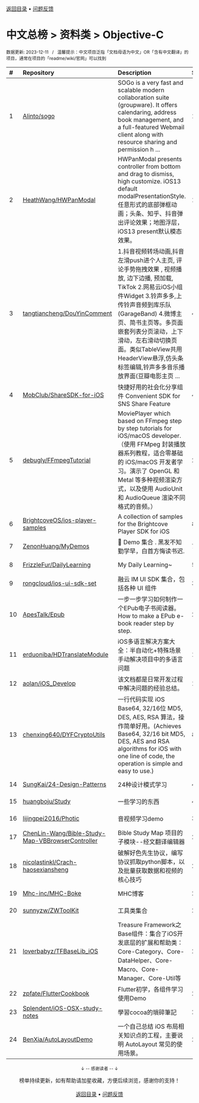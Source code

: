 <a href="https://github.com/GrowingGit/GitHub-Chinese-Top-Charts#github中文排行榜">返回目录</a> • <a href="/content/docs/feedback.md">问题反馈</a>

# 中文总榜 > 资料类 > Objective-C
<sub>数据更新: 2023-12-11&nbsp;&nbsp;&nbsp;/&nbsp;&nbsp;&nbsp;温馨提示：中文项目泛指「文档母语为中文」OR「含有中文翻译」的项目，通常在项目的「readme/wiki/官网」可以找到</sub>

|#|Repository|Description|Stars|Updated|
|:-|:-|:-|:-|:-|
|1|[Alinto/sogo](https://github.com/Alinto/sogo)|SOGo is a very fast and scalable modern collaboration suite (groupware). It offers calendaring, address book management, and a full-featured Webmail client along with resource sharing and permission h ...|1593|2023-12-05|
|2|[HeathWang/HWPanModal](https://github.com/HeathWang/HWPanModal)|HWPanModal presents controller from bottom and drag to dismiss, high customize. iOS13 default modalPresentationStyle. 任意形式的底部弹框动画；头条、知乎、抖音弹出评论效果；地图浮层，iOS13 present默认模态效果。|1110|2023-11-23|
|3|[tangtiancheng/DouYinComment](https://github.com/tangtiancheng/DouYinComment)|1.抖音视频转场动画,抖音左滑push进个人主页, 评论手势拖拽效果 , 视频播放, 边下边播, 预加载, TikTok 2.网易云iOS小组件Widget  3.铃声多多,上传铃声音频到库乐队(GarageBand) 4.微博主页、简书主页等。多页面嵌套列表分页滚动，上下滑动，左右滑动切换页面。类似TableView共用HeaderView悬浮,仿头条标签编辑,铃声多多音乐播放界面(豆瓣电影主页 ...|490|2023-10-29|
|4|[MobClub/ShareSDK-for-iOS](https://github.com/MobClub/ShareSDK-for-iOS)|快捷好用的社会化分享组件 Convenient SDK for SNS Share Feature|462|2023-08-25|
|5|[debugly/FFmpegTutorial](https://github.com/debugly/FFmpegTutorial)|MoviePlayer which based on FFmpeg step by step tutorials for iOS/macOS developer. （使用 FFMpeg 封装播放器系列教程，适合零基础的 iOS/macOS 开发者学习。演示了 OpenGL 和 Metal 等多种视频渲染方式，以及使用 AudioUnit 和 AudioQueue 渲染不同格式的音频。）|253|2023-12-04|
|6|[BrightcoveOS/ios-player-samples](https://github.com/BrightcoveOS/ios-player-samples)|A collection of samples for the Brightcove Player SDK for iOS|84|2023-10-24|
|7|[ZenonHuang/MyDemos](https://github.com/ZenonHuang/MyDemos)|💾 Demo 集合 . 黑发不知勤学早，白首方悔读书迟.|70|2023-06-17|
|8|[FrizzleFur/DailyLearning](https://github.com/FrizzleFur/DailyLearning)|My Daily Learning~|54|2023-12-08|
|9|[rongcloud/ios-ui-sdk-set](https://github.com/rongcloud/ios-ui-sdk-set)|融云 IM UI SDK 集合，包括各种 UI 组件|31|2023-11-23|
|10|[ApesTalk/Epub](https://github.com/ApesTalk/Epub)|一步一步学习如何制作一个EPub电子书阅读器。How to make a EPub e-book reader step by step.|23|2023-10-23|
|11|[erduoniba/HDTranslateModule](https://github.com/erduoniba/HDTranslateModule)|iOS多语言解决方案大全：半自动化+特殊场景手动解决项目中的多语言问题|19|2023-11-11|
|12|[aolan/iOS_Develop](https://github.com/aolan/iOS_Develop)|该文档都是日常开发过程中解决问题的经验总结。|10|2023-12-04|
|13|[chenxing640/DYFCryptoUtils](https://github.com/chenxing640/DYFCryptoUtils)|一行代码实现 iOS Base64, 32/16位 MD5, DES, AES, RSA 算法，操作简单好用。(Achieves Base64, 32/16 bit MD5, DES, AES and RSA algorithms for iOS with one line of code, the operation is simple and easy to use.)|8|2023-06-27|
|14|[SungKai/24-Design-Patterns](https://github.com/SungKai/24-Design-Patterns)|24种设计模式学习|4|2023-07-04|
|15|[huangboju/Study](https://github.com/huangboju/Study)|一些学习的东西|4|2023-11-16|
|16|[lijingpei2016/Photic](https://github.com/lijingpei2016/Photic)|音视频学习demo|3|2023-07-20|
|17|[ChenLin-Wang/Bible-Study-Map-VBBrowserController](https://github.com/ChenLin-Wang/Bible-Study-Map-VBBrowserController)|Bible Study Map 项目的子模块--经文翻译编辑器|2|2023-07-28|
|18|[nicolastinkl/Crach-haosexiansheng](https://github.com/nicolastinkl/Crach-haosexiansheng)|破解好色先生协议，编写协议抓取python脚本，以及批量获取数据和视频的核心技巧|2|2023-06-29|
|19|[Mhc-inc/MHC-Boke](https://github.com/Mhc-inc/MHC-Boke)|MHC博客|2|2023-09-10|
|20|[sunnyzw/ZWToolKit](https://github.com/sunnyzw/ZWToolKit)|工具类集合|2|2023-09-12|
|21|[loverbabyz/TFBaseLib_iOS](https://github.com/loverbabyz/TFBaseLib_iOS)|Treasure Framework之Base组件：集合了iOS开发底层的扩展和帮助类：Core-Category、Core-DataHelper、Core-Macro、Core-Manager、Core-Util等|2|2023-09-17|
|22|[zpfate/FlutterCookbook](https://github.com/zpfate/FlutterCookbook)|Flutter初学，各组件学习使用Demo|2|2023-08-08|
|23|[Splendent/iOS-OSX-study-notes](https://github.com/Splendent/iOS-OSX-study-notes)|學習cocoa的瑣碎筆記|2|2023-09-21|
|24|[BenXia/AutoLayoutDemo](https://github.com/BenXia/AutoLayoutDemo)|一个自己总结 iOS 布局相关知识点的工程，主要说明 AutoLayout 常见的使用场景。|2|2023-07-29|

<div align="center">
    <p><sub>↓ -- 感谢读者 -- ↓</sub></p>
    榜单持续更新，如有帮助请加星收藏，方便后续浏览，感谢你的支持！
</div>

<br/>

<div align="center"><a href="https://github.com/GrowingGit/GitHub-Chinese-Top-Charts#github中文排行榜">返回目录</a> • <a href="/content/docs/feedback.md">问题反馈</a></div>
